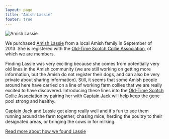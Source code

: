 ```yaml
---
layout: page
title: "Amish Lassie"
footer: true
---
```


![Amish Lassie](/images/lassie-laying-in-yard.jpg "Amish Lassie")

We purchased 
[Amish Lassie](http://www.scotchcollie.org/registry/browser.php?id=63793 "Halcyon Amish Lassie")
from a local Amish family in September of 2013. She is registered with the
[Old-Time Scotch Collie Association](http://www.scotchcollie.org/club/ "Old-Time Scotch Collie Association"),
of which we are members.

Finding Lassie was very exciting because she comes from potentially very old lines in the Amish community
(we are still working on getting more information, but the Amish do not register their dogs, and can 
also be very private about sharing information). Still, it seems that some Amish people around here have carried on 
a line of working farm collies that we are really excited to have discovered. 
Introducing these lines into the
[Old-Time Scotch Collie Association](http://www.scotchcollie.org/club/ "Old-Time Scotch Collie Association")
by pairing her with
[Captain Jack](/captain-jack "Heritage Captain Jack") will help keep the gene pool strong and healthy.

[Captain Jack](/captain-jack "Heritage Captain Jack")
and Lassie get along really well and it's fun to see them running around the farm together, chasing mice,
herding the poultry to their designated areas, or bringing the cows in for milking.

[Read more about how we found Lassie](/blog/2014/02/19/amish-lassie/index.html "How Lassie came to the farm")


